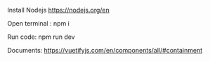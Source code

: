 Install Nodejs https://nodejs.org/en

Open terminal : npm i

Run code: npm run dev


Documents: https://vuetifyjs.com/en/components/all/#containment